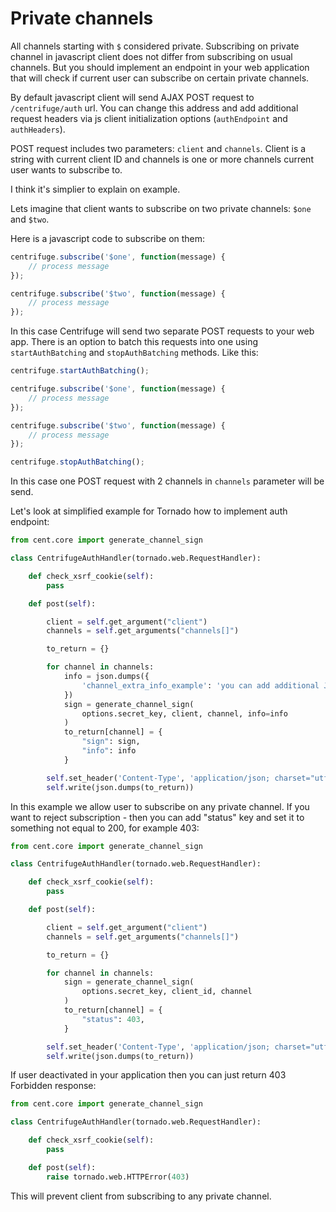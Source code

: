 # Private channels

All channels starting with `$` considered private. Subscribing on private channel in
javascript client does not differ from subscribing on usual channels. But you should
implement an endpoint in your web application that will check if current user can
subscribe on certain private channels.

By default javascript client will send AJAX POST request to `/centrifuge/auth` url. You
can change this address and add additional request headers via js client initialization
options (`authEndpoint` and `authHeaders`).

POST request includes two parameters: `client` and `channels`. Client is a string with
current client ID and channels is one or more channels current user wants to subscribe to.

I think it's simplier to explain on example.

Lets imagine that client wants to subscribe on two private channels: ``$one`` and ``$two``.

Here is a javascript code to subscribe on them:

```javascript
centrifuge.subscribe('$one', function(message) {
    // process message
});

centrifuge.subscribe('$two', function(message) {
    // process message
});
```

In this case Centrifuge will send two separate POST requests to your web app. There is an
option to batch this requests into one using `startAuthBatching` and `stopAuthBatching`
methods. Like this:

```javascript
centrifuge.startAuthBatching();

centrifuge.subscribe('$one', function(message) {
    // process message
});

centrifuge.subscribe('$two', function(message) {
    // process message
});

centrifuge.stopAuthBatching();
```

In this case one POST request with 2 channels in `channels` parameter will be send.

Let's look at simplified example for Tornado how to implement auth endpoint:

```python
from cent.core import generate_channel_sign

class CentrifugeAuthHandler(tornado.web.RequestHandler):

    def check_xsrf_cookie(self):
        pass

    def post(self):

        client = self.get_argument("client")
        channels = self.get_arguments("channels[]")

        to_return = {}

        for channel in channels:
            info = json.dumps({
                'channel_extra_info_example': 'you can add additional JSON data when authorizing'
            })
            sign = generate_channel_sign(
                options.secret_key, client, channel, info=info
            )
            to_return[channel] = {
                "sign": sign,
                "info": info
            }

        self.set_header('Content-Type', 'application/json; charset="utf-8"')
        self.write(json.dumps(to_return))
```

In this example we allow user to subscribe on any private channel. If you want to
reject subscription - then you can add "status" key and set it to something not
equal to 200, for example 403:

```python
from cent.core import generate_channel_sign

class CentrifugeAuthHandler(tornado.web.RequestHandler):

    def check_xsrf_cookie(self):
        pass

    def post(self):

        client = self.get_argument("client")
        channels = self.get_arguments("channels[]")

        to_return = {}

        for channel in channels:
            sign = generate_channel_sign(
                options.secret_key, client_id, channel
            )
            to_return[channel] = {
                "status": 403,
            }

        self.set_header('Content-Type', 'application/json; charset="utf-8"')
        self.write(json.dumps(to_return))
```

If user deactivated in your application then you can just return 403 Forbidden response:

```python
from cent.core import generate_channel_sign

class CentrifugeAuthHandler(tornado.web.RequestHandler):

    def check_xsrf_cookie(self):
        pass

    def post(self):
        raise tornado.web.HTTPError(403)
```

This will prevent client from subscribing to any private channel.
